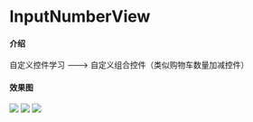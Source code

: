 # InputNumberView
#### 介绍
自定义控件学习 ---> 自定义组合控件（类似购物车数量加减控件）<br>
#### 效果图
<img src="http://tiebapic.baidu.com/forum/w%3D580/sign=72fee409d5529822053339cbe7c87b3b/9f02b31bb051f819b2c5db849fb44aed2f73e729.jpg?tbpicau=2023-07-16-05_3e765979efe4c213f6b95a4879cbf14f"/>
<img src="http://tiebapic.baidu.com/forum/w%3D580/sign=a68f75dc370e0cf3a0f74ef33a44f23d/1641f8198618367aec69a7136b738bd4b21ce529.jpg?tbpicau=2023-07-16-05_1aadbe0c1f0360e370c866a0ec58179f"/>
<img src="http://tiebapic.baidu.com/forum/w%3D580/sign=3c2a7dacdd22720e7bcee2f24bc90a3a/150bb051f819861803a7374a0fed2e738ad4e629.jpg?tbpicau=2023-07-16-05_0baae723c37f4e9788a003883e1b3784"/>
